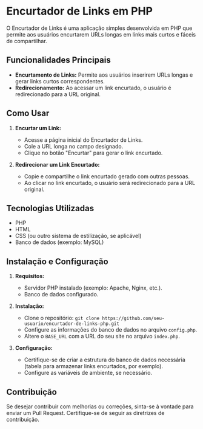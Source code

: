 # Encurtador de Links em PHP

O Encurtador de Links é uma aplicação simples desenvolvida em PHP que permite aos usuários encurtarem URLs longas em links mais curtos e fáceis de compartilhar.

## Funcionalidades Principais

- **Encurtamento de Links:** Permite aos usuários inserirem URLs longas e gerar links curtos correspondentes.
- **Redirecionamento:** Ao acessar um link encurtado, o usuário é redirecionado para a URL original.

## Como Usar

1. **Encurtar um Link:**
   - Acesse a página inicial do Encurtador de Links.
   - Cole a URL longa no campo designado.
   - Clique no botão "Encurtar" para gerar o link encurtado.

2. **Redirecionar um Link Encurtado:**
   - Copie e compartilhe o link encurtado gerado com outras pessoas.
   - Ao clicar no link encurtado, o usuário será redirecionado para a URL original.

## Tecnologias Utilizadas

- PHP
- HTML
- CSS (ou outro sistema de estilização, se aplicável)
- Banco de dados (exemplo: MySQL)

## Instalação e Configuração

1. **Requisitos:**
   - Servidor PHP instalado (exemplo: Apache, Nginx, etc.).
   - Banco de dados configurado.

2. **Instalação:**
   - Clone o repositório: `git clone https://github.com/seu-usuario/encurtador-de-links-php.git`
   - Configure as informações do banco de dados no arquivo `config.php`.
   - Altere o `BASE_URL` com a URL do seu site no arquivo `index.php`.

3. **Configuração:**
   - Certifique-se de criar a estrutura do banco de dados necessária (tabela para armazenar links encurtados, por exemplo).
   - Configure as variáveis de ambiente, se necessário.

## Contribuição

Se desejar contribuir com melhorias ou correções, sinta-se à vontade para enviar um Pull Request. Certifique-se de seguir as diretrizes de contribuição.

